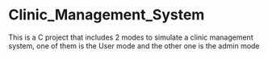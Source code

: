 # Clinic_Management_System
This is a C project that includes 2 modes to simulate a clinic management system, one of them is the User mode and the other one is the admin mode
